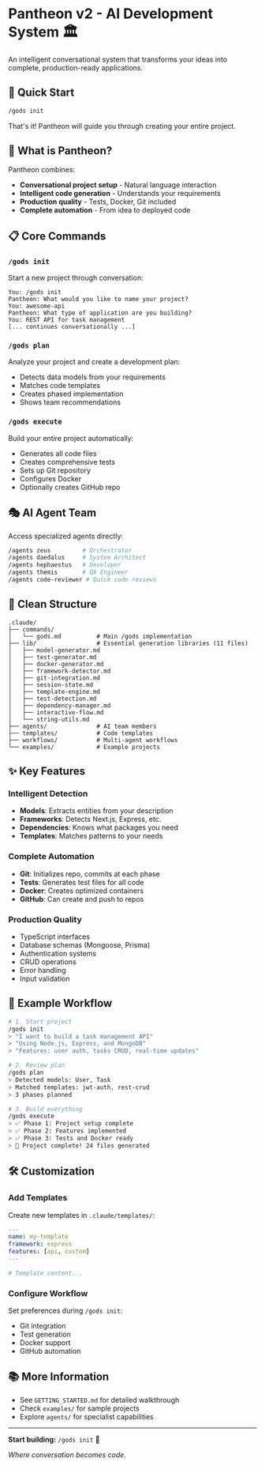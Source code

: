 # Pantheon v2 - AI Development System 🏛️

An intelligent conversational system that transforms your ideas into complete, production-ready applications.

## 🚀 Quick Start

```bash
/gods init
```

That's it! Pantheon will guide you through creating your entire project.

## 🎯 What is Pantheon?

Pantheon combines:
- **Conversational project setup** - Natural language interaction
- **Intelligent code generation** - Understands your requirements
- **Production quality** - Tests, Docker, Git included
- **Complete automation** - From idea to deployed code

## 📋 Core Commands

### `/gods init`
Start a new project through conversation:
```
You: /gods init
Pantheon: What would you like to name your project?
You: awesome-api
Pantheon: What type of application are you building?
You: REST API for task management
[... continues conversationally ...]
```

### `/gods plan`
Analyze your project and create a development plan:
- Detects data models from your requirements
- Matches code templates
- Creates phased implementation
- Shows team recommendations

### `/gods execute`
Build your entire project automatically:
- Generates all code files
- Creates comprehensive tests
- Sets up Git repository
- Configures Docker
- Optionally creates GitHub repo

## 🎭 AI Agent Team

Access specialized agents directly:
```bash
/agents zeus         # Orchestrator
/agents daedalus     # System Architect
/agents hephaestus   # Developer
/agents themis       # QA Engineer
/agents code-reviewer # Quick code reviews
```

## 📁 Clean Structure

```
.claude/
├── commands/
│   └── gods.md          # Main /gods implementation
├── lib/                 # Essential generation libraries (11 files)
│   ├── model-generator.md
│   ├── test-generator.md
│   ├── docker-generator.md
│   ├── framework-detector.md
│   ├── git-integration.md
│   ├── session-state.md
│   ├── template-engine.md
│   ├── test-detection.md
│   ├── dependency-manager.md
│   ├── interactive-flow.md
│   └── string-utils.md
├── agents/              # AI team members
├── templates/           # Code templates
├── workflows/           # Multi-agent workflows
└── examples/            # Example projects
```

## ✨ Key Features

### Intelligent Detection
- **Models**: Extracts entities from your description
- **Frameworks**: Detects Next.js, Express, etc.
- **Dependencies**: Knows what packages you need
- **Templates**: Matches patterns to your needs

### Complete Automation
- **Git**: Initializes repo, commits at each phase
- **Tests**: Generates test files for all code
- **Docker**: Creates optimized containers
- **GitHub**: Can create and push to repos

### Production Quality
- TypeScript interfaces
- Database schemas (Mongoose, Prisma)
- Authentication systems
- CRUD operations
- Error handling
- Input validation

## 🔄 Example Workflow

```bash
# 1. Start project
/gods init
> "I want to build a task management API"
> "Using Node.js, Express, and MongoDB"
> "Features: user auth, tasks CRUD, real-time updates"

# 2. Review plan
/gods plan
> Detected models: User, Task
> Matched templates: jwt-auth, rest-crud
> 3 phases planned

# 3. Build everything
/gods execute
> ✅ Phase 1: Project setup complete
> ✅ Phase 2: Features implemented
> ✅ Phase 3: Tests and Docker ready
> 🎉 Project complete! 24 files generated
```

## 🛠️ Customization

### Add Templates
Create new templates in `.claude/templates/`:
```yaml
---
name: my-template
framework: express
features: [api, custom]
---

# Template content...
```

### Configure Workflow
Set preferences during `/gods init`:
- Git integration
- Test generation
- Docker support
- GitHub automation

## 📚 More Information

- See `GETTING_STARTED.md` for detailed walkthrough
- Check `examples/` for sample projects
- Explore `agents/` for specialist capabilities

---

**Start building:** `/gods init` 🚀

*Where conversation becomes code.*